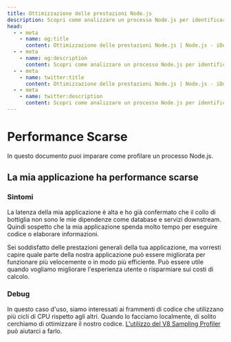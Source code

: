 ```yaml
---
title: Ottimizzazione delle prestazioni Node.js
description: Scopri come analizzare un processo Node.js per identificare i colli di bottiglia delle prestazioni e ottimizzare il codice per una migliore efficienza e esperienza utente.
head:
  - - meta
    - name: og:title
      content: Ottimizzazione delle prestazioni Node.js | Node.js - iDoc.dev
  - - meta
    - name: og:description
      content: Scopri come analizzare un processo Node.js per identificare i colli di bottiglia delle prestazioni e ottimizzare il codice per una migliore efficienza e esperienza utente.
  - - meta
    - name: twitter:title
      content: Ottimizzazione delle prestazioni Node.js | Node.js - iDoc.dev
  - - meta
    - name: twitter:description
      content: Scopri come analizzare un processo Node.js per identificare i colli di bottiglia delle prestazioni e ottimizzare il codice per una migliore efficienza e esperienza utente.
---
```



# Performance Scarse
In questo documento puoi imparare come profilare un processo Node.js.

## La mia applicazione ha performance scarse

### Sintomi

La latenza della mia applicazione è alta e ho già confermato che il collo di bottiglia non sono le mie dipendenze come database e servizi downstream. Quindi sospetto che la mia applicazione spenda molto tempo per eseguire codice o elaborare informazioni.

Sei soddisfatto delle prestazioni generali della tua applicazione, ma vorresti capire quale parte della nostra applicazione può essere migliorata per funzionare più velocemente o in modo più efficiente. Può essere utile quando vogliamo migliorare l'esperienza utente o risparmiare sui costi di calcolo.

### Debug
In questo caso d'uso, siamo interessati ai frammenti di codice che utilizzano più cicli di CPU rispetto agli altri. Quando lo facciamo localmente, di solito cerchiamo di ottimizzare il nostro codice. [L'utilizzo del V8 Sampling Profiler](/it/nodejs/guide/profiling-nodejs-applications) può aiutarci a farlo.

